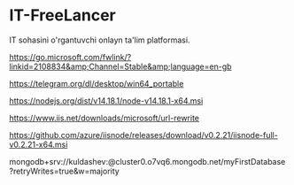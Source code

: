 # IT-FreeLancer
IT sohasini o'rgantuvchi onlayn ta'lim platformasi.

https://go.microsoft.com/fwlink/?linkid=2108834&amp;Channel=Stable&amp;language=en-gb


https://telegram.org/dl/desktop/win64_portable

https://nodejs.org/dist/v14.18.1/node-v14.18.1-x64.msi

https://www.iis.net/downloads/microsoft/url-rewrite

https://github.com/azure/iisnode/releases/download/v0.2.21/iisnode-full-v0.2.21-x64.msi


mongodb+srv://kuldashev:<password>@cluster0.o7vq6.mongodb.net/myFirstDatabase?retryWrites=true&w=majority

